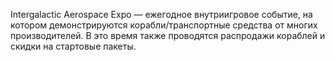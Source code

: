 Intergalactic Aerospace Expo — ежегодное внутриигровое событие, на котором демонстрируются корабли/транспортные средства от многих производителей. В это время также проводятся распродажи кораблей и скидки на стартовые пакеты.